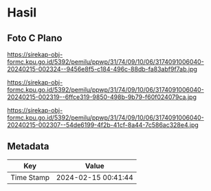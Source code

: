 # Hasil

## Foto C Plano

https://sirekap-obj-formc.kpu.go.id/5392/pemilu/ppwp/31/74/09/10/06/3174091006040-20240215-002324--9456e8f5-c184-496c-88db-fa83abf9f7ab.jpg

https://sirekap-obj-formc.kpu.go.id/5392/pemilu/ppwp/31/74/09/10/06/3174091006040-20240215-002319--6ffce319-9850-498b-9b79-f60f024079ca.jpg

https://sirekap-obj-formc.kpu.go.id/5392/pemilu/ppwp/31/74/09/10/06/3174091006040-20240215-002307--54de6199-4f2b-41cf-8a44-7c586ac328e4.jpg


## Metadata

| Key        | Value               |
| ---------- | ------------------- |
| Time Stamp | 2024-02-15 00:41:44 |



